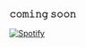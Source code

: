 ### 𝚌𝚘𝚖𝚒𝚗𝚐 𝚜𝚘𝚘𝚗

<!--
**xFutuxe/xfutuxe** is a ✨ _special_ ✨ repository because its `README.md` (this file) appears on your GitHub profile.

Here are some ideas to get you started:

- 🔭 I’m currently working on ...
- 🌱 I’m currently learning ...
- 👯 I’m looking to collaborate on ...
- 🤔 I’m looking for help with ...
- 💬 Ask me about ...
- 📫 How to reach me: ...
- 😄 Pronouns: ...
- ⚡ Fun fact: ...
-->

[![Spotify](https://novatorem.bgstatic.vercel.app/api/spotify)](https://open.spotify.com/user/gv249hji0p2zfm606upt052p3)
